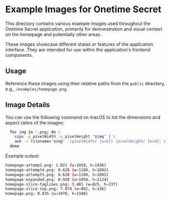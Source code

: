 # Example Images for Onetime Secret

This directory contains various example images used throughout the Onetime Secret application, primarily for demonstration and visual context on the homepage and potentially other areas.

These images showcase different states or features of the application interface. They are intended for use within the application's frontend components.

## Usage

Reference these images using their relative paths from the `public` directory, e.g., `/examples/homepage.png`.

## Image Details

You can use the following command on macOS to list the dimensions and aspect ratios of the images:


```bash
  for img in *.png; do \
    sips -g pixelWidth -g pixelHeight "$img" | \
    awk -v filename="$img" '/pixelWidth/ {w=$2} /pixelHeight/ {h=$2; if (h>0) printf "%s: %.3f (w=%d, h=%d)\n", filename, w/h, w, h; else printf "%s: Invalid height (w=%d, h=%d)\n", filename, w, h;}'; \
  done
```

Example output:

```bash
homepage-attemp1.png: 1.021 (w=1058, h=1036)
homepage-attempt4.png: 0.628 (w=1189, h=1892)
homepage-attempt5.png: 0.628 (w=1189, h=1892)
homepage-expanded.png: 0.920 (w=1954, h=2124)
homepage-slice-taglines.png: 3.481 (w=825, h=237)
homepage-slice-top.png: 7.074 (w=962, h=136)
homepage.png: 0.935 (w=1970, h=2108)
```
